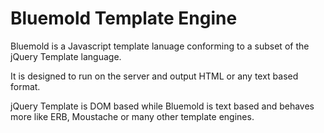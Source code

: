 # Bluemold Template Engine

Bluemold is a Javascript template lanuage conforming to a subset of the jQuery Template language.

It is designed to run on the server and output HTML or any text based format. 

jQuery Template is DOM based while Bluemold is text based and behaves more like ERB, Moustache or many other template engines.


